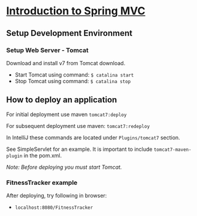 # [Introduction to Spring MVC](https://app.pluralsight.com/library/courses/springmvc-intro/table-of-contents)

## Setup Development Environment

### Setup Web Server - Tomcat

Download and install v7 from Tomcat download.

- Start Tomcat using command: `$ catalina start`
- Stop Tomcat using command: `$ catalina stop`

## How to deploy an application

For initial deployment use maven `tomcat7:deploy`

For subsequent deployment use maven: `tomcat7:redeploy`

In IntelliJ these commands are located under `Plugins/tomcat7` section.

See SimpleServlet for an example. It is important to include `tomcat7-maven-plugin`
in the pom.xml.

*Note: Before deploying you must start Tomcat.*

### FitnessTracker example

After deploying, try following in browser:

- `localhost:8080/FitnessTracker`
